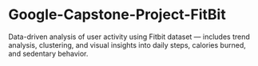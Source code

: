 # Google-Capstone-Project-FitBit
 Data-driven analysis of user activity using Fitbit dataset — includes trend analysis, clustering, and visual insights into daily steps, calories burned, and sedentary behavior.
